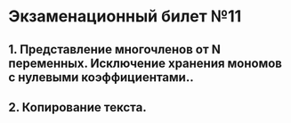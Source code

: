 # Экзаменационный билет №11


## 1. Представление многочленов от N переменных. Исключение хранения мономов с нулевыми коэффициентами..
## 2. Копирование текста.